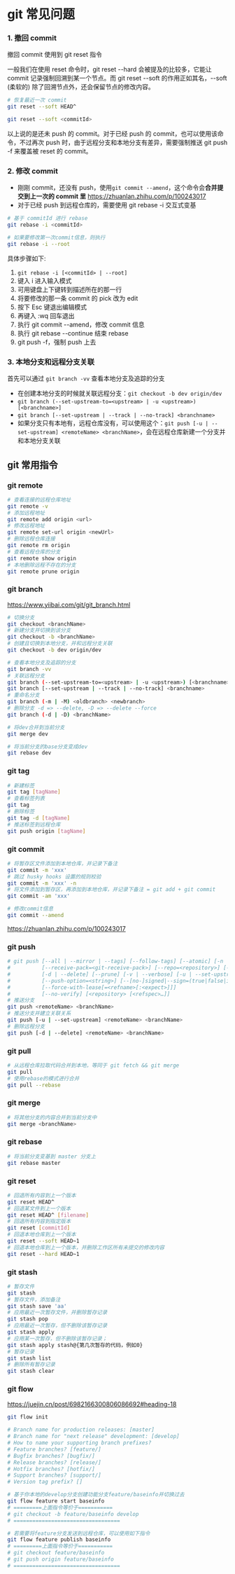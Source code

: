 # git 常见问题

### 1. 撤回 commit

撤回 commit 使用到 git reset 指令

一般我们在使用 reset 命令时，git reset --hard 会被提及的比较多，它能让 commit 记录强制回溯到某一个节点。而 git reset --soft 的作用正如其名，--soft (柔软的) 除了回溯节点外，还会保留节点的修改内容。

```bash
# 恢复最近一次 commit
git reset --soft HEAD^

git reset --soft <commitId>
```

以上说的是还未 push 的 commit。对于已经 push 的 commit，也可以使用该命令，不过再次 push 时，由于远程分支和本地分支有差异，需要强制推送 git push -f 来覆盖被 reset 的 commit。

### 2. 修改 commit

- 刚刚 commit，还没有 push，使用`git commit --amend`，这个命令会**合并提交到上一次的 commit 里** <https://zhuanlan.zhihu.com/p/100243017>
- 对于已经 push 到远程仓库的，需要使用 git rebase -i 交互式变基

```bash
# 基于 commitId 进行 rebase
git rebase -i <commitId>

# 如果要修改第一次commit信息，则执行
git rebase -i --root
```

具体步骤如下:

1. `git rebase -i [<commitId> | --root]`
2. 键入 i 进入输入模式
3. 可用键盘上下键转到描述所在的那一行
4. 将要修改的那一条 commit 的 pick 改为 edit
5. 按下 Esc 键退出编辑模式
6. 再键入 :wq 回车退出
7. 执行 git commit --amend，修改 commit 信息
8. 执行 git rebase --continue 结束 rebase
9. git push -f，强制 push 上去

### 3. 本地分支和远程分支关联

首先可以通过 `git branch -vv` 查看本地分支及追踪的分支

- 在创建本地分支的时候就关联远程分支：`git checkout -b dev origin/dev`
- `git branch (--set-upstream-to=<upstream> | -u <upstream>) [<branchname>]`
- `git branch [--set-upstream | --track | --no-track] <branchname>`
- 如果分支只有本地有，远程仓库没有，可以使用这个：`git push [-u | --set-upstream] <remoteName> <branchName>`，会在远程仓库新建一个分支并和本地分支关联

## git 常用指令

### git remote

```bash
# 查看连接的远程仓库地址
git remote -v
# 添加远程地址
git remote add origin <url>
# 修改远程地址
git remote set-url origin <newUrl>
# 删除远程仓库连接
git remote rm origin
# 查看远程仓库的分支
git remote show origin
# 本地删除远程不存在的分支
git remote prune origin
```

### git branch

<https://www.yiibai.com/git/git_branch.html>

```bash
# 切换分支
git checkout <branchName>
# 新建分支并切换到该分支
git checkout -b <branchName>
# 创建且切换到本地分支，并和远程分支关联
git checkout -b dev origin/dev

# 查看本地分支及追踪的分支
git branch -vv
# 关联远程分支
git branch (--set-upstream-to=<upstream> | -u <upstream>) [<branchname>]
git branch [--set-upstream | --track | --no-track] <branchname>
# 重命名分支
git branch (-m | -M) <oldbranch> <newbranch>
# 删除分支 -d => --delete, -D => --delete --force
git branch (-d | -D) <branchName>

# 将dev合并到当前分支
git merge dev

# 将当前分支的base分支变成dev
git rebase dev
```

### git tag

```bash
# 新建标签
git tag [tagName]
# 查看标签列表
git tag
# 删除标签
git tag -d [tagName]
# 推送标签到远程仓库
git push origin [tagName]
```

### git commit

```bash
# 将暂存区文件添加到本地仓库，并记录下备注
git commit -m 'xxx'
# 跳过 husky hooks 设置的规则校验
git commit -m 'xxx' -n
# 将文件添加到暂存区，再添加到本地仓库，并记录下备注 = git add + git commit
git commit -am 'xxx'

# 修改commit信息
git commit --amend
```

<https://zhuanlan.zhihu.com/p/100243017>

### git push

```bash
# git push [--all | --mirror | --tags] [--follow-tags] [--atomic] [-n | --dry-run]
#          [--receive-pack=<git-receive-pack>] [--repo=<repository>] [-f | --force]
#          [-d | --delete] [--prune] [-v | --verbose] [-u | --set-upstream]
#          [--push-option=<string>] [--[no-]signed|--sign=(true|false|if-asked)]
#          [--force-with-lease[=<refname>[:<expect>]]]
#          [--no-verify] [<repository> [<refspec>…]]
# 推送分支
git push <remoteName> <branchName>
# 推送分支并建立关联关系
git push [-u | --set-upstream] <remoteName> <branchName>
# 删除远程分支
git push [-d | --delete] <remoteName> <branchName>
```

### git pull

```bash
# 从远程仓库拉取代码合并到本地，等同于 git fetch && git merge
git pull
# 使用rebase的模式进行合并
git pull --rebase
```

### git merge

```bash
# 将其他分支的内容合并到当前分支中
git merge <branchName>
```

### git rebase

```bash
# 将当前分支变基到 master 分支上
git rebase master
```

### git reset

```bash
# 回退所有内容到上一个版本
git reset HEAD^
# 回退某文件到上一个版本
git reset HEAD^ [filename]
# 回退所有内容到指定版本
git reset [commitId]
# 回退本地仓库到上一个版本
git reset --soft HEAD~1
# 回退本地仓库到上一个版本，并删除工作区所有未提交的修改内容
git reset --hard HEAD~1
```

### git stash

```bash
# 暂存文件
git stash
# 暂存文件，添加备注
git stash save 'aa'
# 应用最近一次暂存文件，并删除暂存记录
git stash pop
# 应用最近一次暂存，但不删除该暂存记录
git stash apply
# 应用某一次暂存，但不删除该暂存记录；
git stash apply stash@{第几次暂存的代码，例如0}
# 暂存记录
git stash list
# 删除所有暂存记录
git stash clear
```

### git flow

<https://juejin.cn/post/6982166300806086692#heading-18>

```bash
git flow init

# Branch name for production releases: [master]
# Branch name for "next release" development: [develop]
# How to name your supporting branch prefixes?
# Feature branches? [feature/]
# Bugfix branches? [bugfix/]
# Release branches? [release/]
# Hotfix branches? [hotfix/]
# Support branches? [support/]
# Version tag prefix? []

# 基于你本地的develop分支创建功能分支feature/baseinfo并切换过去
git flow feature start baseinfo
# =========上面指令等价于===========
# git checkout -b feature/baseinfo develop
# ==================================

# 若需要将feature分支发送到远程仓库，可以使用如下指令
git flow feature publish baseinfo
# =========上面指令等价于===========
# git checkout feature/baseinfo
# git push origin feature/baseinfo
# ==================================
```
